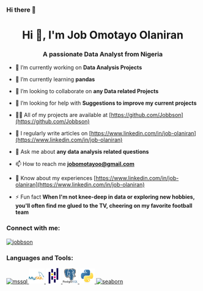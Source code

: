 ### Hi there 👋

<h1 align="center">Hi 👋, I'm Job Omotayo Olaniran</h1>
<h3 align="center">A passionate Data Analyst from Nigeria</h3>

- 🔭 I’m currently working on **Data Analysis Projects**

- 🌱 I’m currently learning **pandas**

- 👯 I’m looking to collaborate on **any Data related Projects**

- 🤝 I’m looking for help with **Suggestions to improve my current projects**

- 👨‍💻 All of my projects are available at [https://github.com/Jobbson](https://github.com/Jobbson)

- 📝 I regularly write articles on [https://www.linkedin.com/in/job-olaniran](https://www.linkedin.com/in/job-olaniran)

- 💬 Ask me about **any data analysis related questions**

- 📫 How to reach me **jobomotayoo@gmail.com**

- 📄 Know about my experiences [https://www.linkedin.com/in/job-olaniran](https://www.linkedin.com/in/job-olaniran)

- ⚡ Fun fact **When I'm not knee-deep in data or exploring new hobbies, you'll often find me glued to the TV, cheering on my favorite football team**

<h3 align="left">Connect with me:</h3>
<p align="left">
<a href="https://twitter.com/jobbson" target="blank"><img align="center" src="https://raw.githubusercontent.com/rahuldkjain/github-profile-readme-generator/master/src/images/icons/Social/twitter.svg" alt="jobbson" height="30" width="40" /></a>
</p>

<h3 align="left">Languages and Tools:</h3>
<p align="left"> <a href="https://www.microsoft.com/en-us/sql-server" target="_blank" rel="noreferrer"> <img src="https://www.svgrepo.com/show/303229/microsoft-sql-server-logo.svg" alt="mssql" width="40" height="40"/> </a> <a href="https://www.mysql.com/" target="_blank" rel="noreferrer"> <img src="https://raw.githubusercontent.com/devicons/devicon/master/icons/mysql/mysql-original-wordmark.svg" alt="mysql" width="40" height="40"/> </a> <a href="https://pandas.pydata.org/" target="_blank" rel="noreferrer"> <img src="https://raw.githubusercontent.com/devicons/devicon/2ae2a900d2f041da66e950e4d48052658d850630/icons/pandas/pandas-original.svg" alt="pandas" width="40" height="40"/> </a> <a href="https://www.postgresql.org" target="_blank" rel="noreferrer"> <img src="https://raw.githubusercontent.com/devicons/devicon/master/icons/postgresql/postgresql-original-wordmark.svg" alt="postgresql" width="40" height="40"/> </a> <a href="https://www.python.org" target="_blank" rel="noreferrer"> <img src="https://raw.githubusercontent.com/devicons/devicon/master/icons/python/python-original.svg" alt="python" width="40" height="40"/> </a> <a href="https://seaborn.pydata.org/" target="_blank" rel="noreferrer"> <img src="https://seaborn.pydata.org/_images/logo-mark-lightbg.svg" alt="seaborn" width="40" height="40"/> </a> </p>
